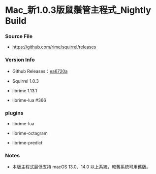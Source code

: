 # Mac_新1.0.3版鼠鬚管主程式_Nightly Build

### Source File

- https://github.com/rime/squirrel/releases

### Version Info

- Github Releases：[ea6720a](https://github.com/rime/squirrel/releases/tag/1.0.3)

- Squirrel 1.0.3

- librime 1.13.1

- librime-lua #366

### plugins

- librime-lua

- librime-octagram

- librime-predict

### Notes

- 本版主程式最低支持 macOS 13.0、14.0 以上系統，較舊系統可用舊版。